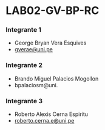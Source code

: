 # LAB02-GV-BP-RC

### Integrante 1

- George Bryan Vera Esquives
- gverae@uni.pe

### Integrante 2
- Brando Miguel Palacios Mogollon
- bpalaciosm@uni.

### Integrante 3

- Roberto Alexis Cerna Espiritu
- roberto.cerna.e@uni.pe
